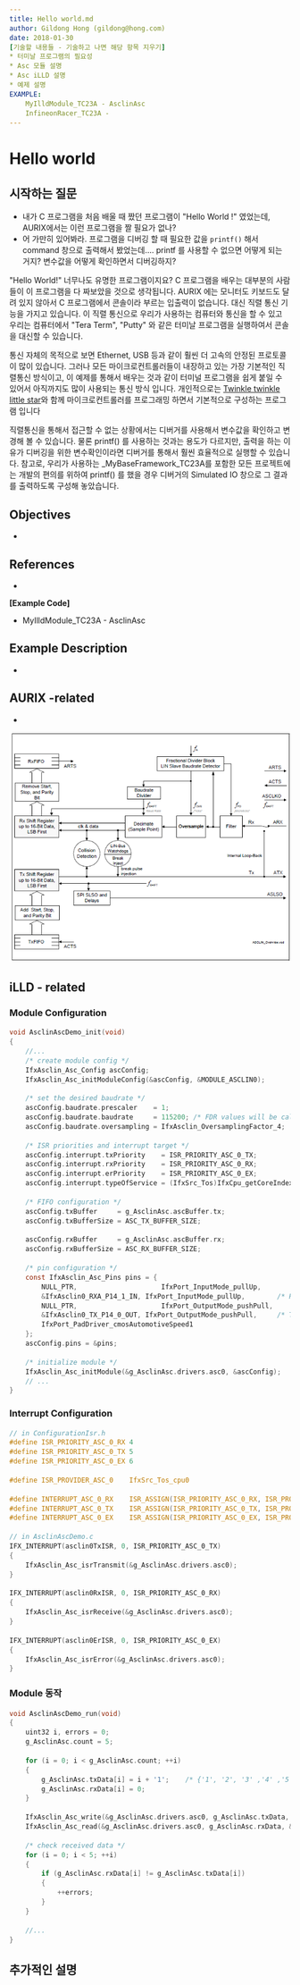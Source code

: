 ```yaml
---
title: Hello world.md
author: Gildong Hong (gildong@hong.com)  
date: 2018-01-30
[기술할 내용들 - 기술하고 나면 해당 항목 지우기]
* 터미날 프로그램의 필요성
* Asc 모듈 설명
* Asc iLLD 설명
* 예제 설명
EXAMPLE: 
	MyIlldModule_TC23A - AsclinAsc
	InfineonRacer_TC23A - 
---
```


# Hello world

## 시작하는 질문

* 내가 C 프로그램을 처음 배울 때 짰던 프로그램이 "Hello World !" 였었는데, AURIX에서는 이런 프로그램을 짤 필요가 없나?
* 어 가만히 있어봐라. 프로그램을 디버깅 할 때 필요한 값을 `printf()` 해서 command 창으로 출력해서 봤었는데.... printf 를 사용할 수 없으면 어떻게 되는 거지? 변수값을 어떻게 확인하면서 디버깅하지?



"Hello World!" 너무나도 유명한 프로그램이지요?  C 프로그램을 배우는 대부분의 사람들이 이 프로그램을 다 짜보았을 것으로 생각됩니다.  AURIX 에는 모니터도 키보드도 달려 있지 않아서 C 프로그램에서 콘솔이라 부르는 입출력이 없습니다.  대신 직렬 통신 기능을 가지고 있습니다.  이 직렬 통신으로 우리가 사용하는 컴퓨터와 통신을 할 수 있고 우리는 컴퓨터에서 "Tera Term", "Putty" 와 같은 터미날 프로그램을 실행하여서 콘솔을 대신할 수 있습니다.

통신 자체의 목적으로 보면 Ethernet, USB 등과 같이 훨씬 더 고속의 안정된 프로토콜이 많이 있습니다.  그러나 모든 마이크로컨트롤러들이 내장하고 있는 가장 기본적인 직렬통신 방식이고, 이 예제를 통해서 배우는 것과 같이 터미널 프로그램을 쉽게 붙일 수 있어서 아직까지도 많이 사용되는 통신 방식 입니다. 개인적으로는 [Twinkle twinkle little star](./TwinkleTwinkleLittleStar.md)와 함께 마이크로컨트롤러를 프로그래밍 하면서 기본적으로 구성하는 프로그램 입니다

직렬통신을 통해서 접근할 수 없는 상황에서는 디버거를 사용해서 변수값을 확인하고 변경해 볼 수 있습니다.  물론 printf() 를 사용하는 것과는 용도가 다르지만, 출력을 하는 이유가 디버깅을 위한 변수확인이라면 디버거를 통해서 훨씬 효율적으로 실행할 수 있습니다.  참고로, 우리가 사용하는 _MyBaseFramework_TC23A를 포함한 모든 프로젝트에는 개발의 편의를 위하여 printf() 를 했을 경우 디버거의 Simulated IO 창으로 그 결과를 출력하도록 구성해 놓았습니다.

## Objectives

*

## References
*

**[Example Code]**
* MyIlldModule_TC23A - AsclinAsc

## Example Description 
*

## AURIX -related
* ​

![HelloWorld_AscLinArchitecture](images/HelloWorld_AscLinArchitecture.png)

## iLLD - related

### Module Configuration 

```c
void AsclinAscDemo_init(void)
{
	//...
    /* create module config */
    IfxAsclin_Asc_Config ascConfig;
    IfxAsclin_Asc_initModuleConfig(&ascConfig, &MODULE_ASCLIN0);

    /* set the desired baudrate */
    ascConfig.baudrate.prescaler    = 1;
    ascConfig.baudrate.baudrate     = 115200; /* FDR values will be calculated in initModule */
    ascConfig.baudrate.oversampling = IfxAsclin_OversamplingFactor_4;

    /* ISR priorities and interrupt target */
    ascConfig.interrupt.txPriority    = ISR_PRIORITY_ASC_0_TX;
    ascConfig.interrupt.rxPriority    = ISR_PRIORITY_ASC_0_RX;
    ascConfig.interrupt.erPriority    = ISR_PRIORITY_ASC_0_EX;
    ascConfig.interrupt.typeOfService = (IfxSrc_Tos)IfxCpu_getCoreIndex();

    /* FIFO configuration */
    ascConfig.txBuffer     = g_AsclinAsc.ascBuffer.tx;
    ascConfig.txBufferSize = ASC_TX_BUFFER_SIZE;

    ascConfig.rxBuffer     = g_AsclinAsc.ascBuffer.rx;
    ascConfig.rxBufferSize = ASC_RX_BUFFER_SIZE;

    /* pin configuration */
    const IfxAsclin_Asc_Pins pins = {
        NULL_PTR,                     IfxPort_InputMode_pullUp,        /* CTS pin not used */
        &IfxAsclin0_RXA_P14_1_IN, IfxPort_InputMode_pullUp,        /* Rx pin */
        NULL_PTR,                     IfxPort_OutputMode_pushPull,     /* RTS pin not used */
        &IfxAsclin0_TX_P14_0_OUT, IfxPort_OutputMode_pushPull,     /* Tx pin */
        IfxPort_PadDriver_cmosAutomotiveSpeed1
    };
    ascConfig.pins = &pins;

    /* initialize module */
    IfxAsclin_Asc_initModule(&g_AsclinAsc.drivers.asc0, &ascConfig);
	// ...
}
```



### Interrupt Configuration 

```c
// in ConfigurationIsr.h
#define ISR_PRIORITY_ASC_0_RX 4         
#define ISR_PRIORITY_ASC_0_TX 5         
#define ISR_PRIORITY_ASC_0_EX 6        

#define ISR_PROVIDER_ASC_0    IfxSrc_Tos_cpu0         

#define INTERRUPT_ASC_0_RX    ISR_ASSIGN(ISR_PRIORITY_ASC_0_RX, ISR_PROVIDER_ASC_0)
#define INTERRUPT_ASC_0_TX    ISR_ASSIGN(ISR_PRIORITY_ASC_0_TX, ISR_PROVIDER_ASC_0)
#define INTERRUPT_ASC_0_EX    ISR_ASSIGN(ISR_PRIORITY_ASC_0_EX, ISR_PROVIDER_ASC_0)

// in AsclinAscDemo.c
IFX_INTERRUPT(asclin0TxISR, 0, ISR_PRIORITY_ASC_0_TX)
{
    IfxAsclin_Asc_isrTransmit(&g_AsclinAsc.drivers.asc0);
}

IFX_INTERRUPT(asclin0RxISR, 0, ISR_PRIORITY_ASC_0_RX)
{
    IfxAsclin_Asc_isrReceive(&g_AsclinAsc.drivers.asc0);
}

IFX_INTERRUPT(asclin0ErISR, 0, ISR_PRIORITY_ASC_0_EX)
{
    IfxAsclin_Asc_isrError(&g_AsclinAsc.drivers.asc0);
}
```



### Module 동작

```c
void AsclinAscDemo_run(void)
{
    uint32 i, errors = 0;
    g_AsclinAsc.count = 5;

    for (i = 0; i < g_AsclinAsc.count; ++i)
    {
        g_AsclinAsc.txData[i] = i + '1';    /* {'1', '2', '3' ,'4' ,'5'} */
        g_AsclinAsc.rxData[i] = 0;
    }

    IfxAsclin_Asc_write(&g_AsclinAsc.drivers.asc0, g_AsclinAsc.txData, &g_AsclinAsc.count, TIME_INFINITE);
    IfxAsclin_Asc_read(&g_AsclinAsc.drivers.asc0, g_AsclinAsc.rxData, &g_AsclinAsc.count, TIME_INFINITE);

    /* check received data */
    for (i = 0; i < 5; ++i)
    {
        if (g_AsclinAsc.rxData[i] != g_AsclinAsc.txData[i])
        {
            ++errors;
        }
    }

	//...
}
```



## 추가적인 설명

